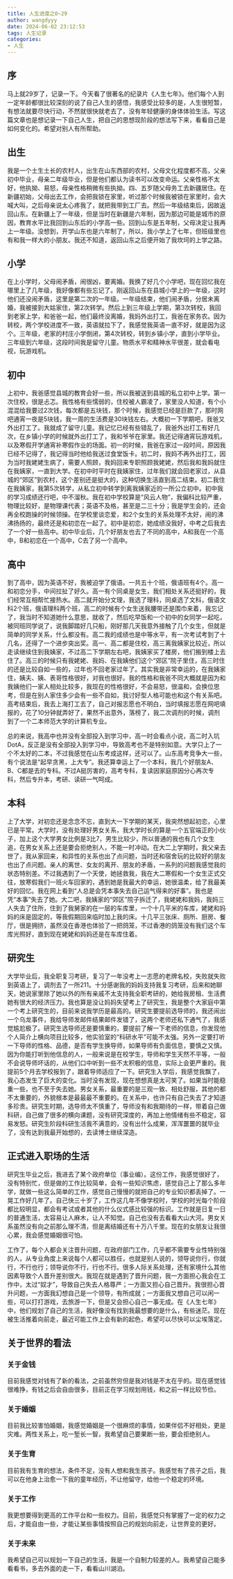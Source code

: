 ```yaml
---
title: 人生进度之0~29
author: wangdyyy
date: 2024-06-02 23:12:53
tags: 人生记录
categories:
- 人生
---
```



## 序

马上就29岁了，记录一下。今天看了很著名的纪录片《人生七年》。他们每个人到一定年龄都很比较深刻的说了自己人生的感悟，我感受比较多的是，人生很短暂，有想法就要尽快行动，不然就很快就老去了，没有年轻健康的身体体验生活。写这篇文章也是想记录一下自己人生，把自己的思想现阶段的想法写下来，看看自己是如何变化的。希望对别人有所帮助。

## 出生

我是一个土生土长的农村人，出生在山东西部的农村，父母文化程度都不高，父亲初中毕业，母亲二年级毕业，但是他们都认为读书可以改变命运。父亲性格不太好，他执拗、易怒，母亲性格稍微有些执拗。四、五岁随父母务工去新疆居住。在新疆初始，父母出去工作，会把我锁在家里，听过那个时候我被锁在家里时，会大喊大叫，之后母亲说太心疼我了，就把我带到工厂去。然后一年级结束后，因故返回山东。在新疆上了一年级，但是当时在新疆是六年制，因为那边可能是城市的原因，教育水平比我回到山东后的小学高一些。回到山东是五年制，父母决定让我再上一年级。没想到，开学山东也是六年制了，所以，我小学上了七年，但班级里也有和我一样大的小朋友。我还不知道，返回山东之后便开始了我坎坷的上学之路。

## 小学

在上小学时，父母闹矛盾，闹很凶，要离婚。我换了好几个小学吧，现在回忆我在哪里上了几年级，我好像都有些忘记了。刚返回山东在县城小学上的一年级，这时他们还没闹矛盾，这里是第二次的一年级。一年级结束，他们闹矛盾，分居未离婚，我被接到大姑家住，第2次转学。然后上到三年级上学期，第3次转校，我回到老家上学，和爸爸一起，他们最终没离婚，我妈外出打工，我爸在家务农。因为转校，两个学校进度不一致，英语就拉下了，我感觉我英语一直不好，就是因为这个。三年级，老家的村庄小学倒闭，第4次转校，转到乡镇小学，直到小学毕业。三年级到六年级，这段时间我是留守儿童。物质水平和精神水平很差，就会看电视，玩游戏机。

## 初中
上初中，我爸感觉县城的教育会好一些，所以我被送到县城的私立初中上学。第一次住校，很是忐忑。我性格有些懦弱的，住校被人霸凌了，家里没人知道，有个小混混给我要过2次钱，每次都是五块钱，那个时候，我感觉已经是巨款了，那时网吧通宵一夜是5块钱，我一周的生活费是30块钱左右。大概初一下学期吧，我爸又外出打工了。我就成了留守儿童。我记忆已经有些错乱了，我爸外出打工有好几次，在乡镇小学的时候就外出打工了，我和爷爷在家里。我还记得通宵玩游戏机，以及寒假开学通宵补寒假作业的场面。初一的时候，我爸在家过一段时间，原因我已经不记得了，我记得当时他给我送过食堂饭卡。初二时，我妈不再外出打工，因为当时我姥姥生病了，需要人照顾，我妈回来专职照顾我姥姥，然后我和我妈就住在我姨家，一直到大学。在初中时平时在我姨家住，过年我们就会回老家过，从县城的“郊区”到农村，这个差别还是挺大的，这种切换生活直到高二结束。初二我住在我姨家，我第5次转学，从私立初中转学到离我姨家近的一所公立初中。初中我的学习成绩还行吧，中不溜秋。我在初中学校算是“风云人物”，我偏科比较严重，物理比较好，是物理课代表；英语不及格，甚至是二三十分；我是学生会的，还会再全校跑操的时候领操。在学校里谈恋爱，和2个女生的关系处理不太好，闹的沸沸扬扬的，最终还是和初恋在一起了。初中是初恋，她成绩没我好，中考之后我去了一个好一些高中。初中毕业后，几个好朋友也去了不同的高中，A和我在一个高中，B和初恋在一个高中，C去了另一个高中。

## 高中
到了高中，因为英语不好，我被迫学了俄语。一共五十个班，俄语班有4个。高一和初恋分手，中间拉扯了好久。高一有个同桌是女生，我们相处关系还挺好的，我们经常互相帮忙接热水。高二就开始分文理，我选了理科，同桌选了文科，俄语文科2个班，俄语理科两个班，高二的时候有个女生送我腰带还是围巾来着，我忘记了，我当时不知道她什么意思，就收了，然后吃早饭和一个初中的女同学一起吃，被同班同学说了，说我脚踏好几只船，刚好那几天我意外接触了几个女生，但就是简单的同学关系，什么都没有。高二我的成绩也是中等水平，有一次考试考到了十几名，还得了一个进步突出奖。高一、高二都是住校，高三离我姨家比较近，所以走读继续住到我姨家，不过高二下学期左右吧，我姨家买了楼房，他们搬到楼上去住了。高三的时候只有我姥姥、我妈、在我姨他们这个“郊区”院子里住，高三时住的还是比较自如一些的，过年也不回老家过年了。其实我是非常幸运的，在我姨家住，姨夫、姨、表哥性格很好，对我也很好。我的性格和我爸不同大概就是因为和我姨他们一家人相处比较多，我现在的性格很好，不会易怒，很温和，会换位思考，但是在别人家住多少会有一些不自如，我讨好型人格可能也和这个有关系吧。高考结束后，我去上海打工去了，自己对报志愿也不明白，当时填报志愿在网吧填报的，花了10分钟就弄好了，果然不出意外，落榜了，我二次调剂的时候，调剂到了一个二本师范大学的计算机专业。

总的来说，我高中也并没有全部投入到学习中，高一时会看点小说，高二时入坑DotA，反正是没有全部投入到学习中，导致高考也不是特别如意。大学只上了一个不太好的二本，不过我感觉在山东考成这样，还可以了。山东高考竞争大一些，有个说法是“起早贪黑，上大专”。我还算幸运上了一个本科，我几个好朋友A、B、C都是去的专科。不过A挺厉害的，高考专科，复读因家庭原因分心再次专科，然后专升本，考研、读研一气呵成。

## 本科
上了大学，对初恋还是念念不忘，直到大一下学期的某天，我突然想起初恋，心里已是平常。大学时，没有处理好男女关系，我大学时长的算是一个五官端正的小伙子，加上这个大学男女比例是3比7，男生比较少，所以普通的我也有几个女生追，在男女关系上还是要会拒绝别人，不能一时冲动。在大二上学期时，我父亲去世了，我从家回来，和异性的关系也出了点问题，当时还和宿舍玩的比较好的朋友也出了点问题。亲人的离世、女友的离开、朋友的矛盾，一系列的问题我感觉我的状态特别差。不过我遇到了一个天使，她拯救我，我在大二寒假和一个女生正式交往，放寒假我们一班火车回家的，遇到她是我最大的幸运，她很温柔，给了我最美好的回忆。我在网上看到“人总是会凭本事失去自己运气得来的好事”。我也是凭“本事”失去了她。大二吧，我姨家的“郊区”院子拆迁了，我姥姥和我妈，我妈三人失去了住所，住到了我舅家的在一层的车库里，一个十几平米的车库，姥姥和妈妈的床是固定的，等我假期回来临时加上我的床。十几平三张床、厕所、厨房、餐厅，很是拥挤，虽然没在香港也体验了一把鸽笼，不过香港的鸽笼没有我们这个车库光照好，直到现在姥姥和妈妈还是在车库住着。

## 研究生
大学毕业后，我全职复习考研，复习了一年没考上一志愿的老牌名校，失败就失败到英语上了，调剂去了一所211。十分感谢我的妈妈支持我复习考研，后来和她聊天，她说家里除了她以外的所有亲戚不太支持我全职考研的，她给我房租、生活费她有很大的经济压力。我也算是没让妈妈失望考上了研究生，我是整个大家庭中第一个考上研究生的，目前来说我学历是最高的。研究生要提前选导师的，我还闹出一个乌龙事件，我给导师发邮件结果邮件发错了，这两个老师还私下通气了，我感觉尴尬极了。研究生选导师还是要慎重的，要提前了解一下老师的信息，你发现他个人简介上横向项目比较多，他实验室的“科研水平”可能不太强。另外一定要打听一下导师的性格、品德，是否有学生换导师，如果导师有负面信息，要慎之又慎。因为你能打听到他信息的人，一般来说是在校学生，导师和学生天然不平等，一般不会说导师坏话的，从他们口中听到一些不太积极的信息，实际上会更严重的。我提前5个月去学校报到了，跟着导师适应了一下。研究生入学后，我感觉我飘了，我心态发生了巨大的变化。当时没有发现，现在想想真是太可笑了。如果当时能稳重一些，也不至于失去她。男女关系，最重要的是三观一致、相处舒服，其他的都不太重要的，外貌根本是最最最不重要的。在关系中，也许只有自己失去了才知道多珍贵。研究生时期，选导师太不慎重了，导师没有和我期待的一样，带着自己做科研，自己做了很多的横向课题，没有研究深度的，再加上他情绪有些不稳定，容易发怒。研究生阶段科研生活我不满意的，没有出什么成果，浑浑噩噩的就毕业了，没有达到我最开始想的，去读博士继续深造。

## 正式进入职场的生活
研究生毕业之后，我进去了某个政府单位（事业编）。这份工作，我感觉很好了，没有特别忙，但是做的工作比较简单，会有一些知识焦虑，感觉自己上了那么多年学，就做一些这么简单的工作，感觉自己慢慢的就把自己的专业知识都丢掉了。一晃工作好几年了。自己快三十岁了，工作这几年不像学校时，学校的时光每个阶段都比较明显，都会有考试或者其他的什么仪式感比较强的标识。工作就是日复一日的普通生活，太容易让人麻木，让人不知觉。自己也没有去看看大山大河。男女关系虽然没有向之前那么理不清，但是离结婚还有十万八千里。现在的女朋友让我很心累，我会感觉婚姻很可怕。

工作了，每个人都会关注晋升问题，在政府部门工作，几乎都不需要专业性特别强的人，从专业角度上来说每个人都可以胜任，也就是别人说的，领导说你行，你就行，不行也行；领导说你不行，行也不行。很多人际关系处理，还有家境什么其他因素导致个人晋升差别很大。我现在就是遇到了晋升问题，我一方面担心我会在工作中，太过“奴才”，导致自己失去人格尊严；一方面又担心自己晋升。我很担心晋升问题，一方面我幻想自己是一个领导，有所成就；一方面我又想自己可以闲一些，可以打打游戏，去旅游一下，但是又会担心自己一事无成。在《人生七年》中，他们规划了自己的生活，我好像没有找到我最想要的是什么，有些迷茫。现在被生活推着向前走，最近可能工作上会有新的起色，希望可以尽快可以尘埃落定。

## 关于世界的看法

### 关于金钱

目前我感觉对钱有了新的看法，之前虽然穷但是我对钱是不太在乎的。现在感觉钱很难挣，有钱之后会自由很多，目前正在学习规划用钱，和之前一样比较节俭。

### 关于婚姻
目前我比较害怕婚姻，我感觉婚姻是一个很麻烦的事情，如果伴侣不好相处，更是灾难。两性关系上，吃一堑长一智，我希望自己要果断一些，要会拒绝别人。

### 关于生育
目前我有生育的想法，条件不足，没有人想和我生孩子。我感觉有了孩子之后，我可以在他身上治愈一下我的童年经历，不让他留守，给他一个稳定的环境。

### 关于工作
我更想要得到更高的工作平台和一些权力。目前，我感觉只有掌握了一定的权力之后，才能自由一些，才能让某些事情按照自己的规划向前走，让世界变的更好。

### 关于未来

我希望自己可以规划一下自己的生活，我是一个自制力较差的人。我希望自己能多看看书，多去外面的走一下，看看山川湖泊。